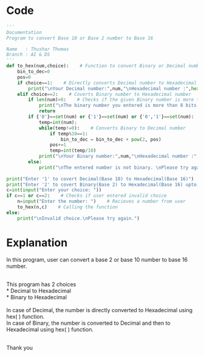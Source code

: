 # Code
```python
'''
Documentation
Program to convert Base 10 or Base 2 number to Base 16

Name   : Thushar Thomas
Branch : AI & DS
'''
def to_hex(num,choice):    # Function to convert Binary or Decimal number to Hexadecimal number
    bin_to_dec=0
    pos=0
    if choice==1:    # Directly converts Decimal number to Hexadecimal number
        print("\nYour Decimal number:",num,"\nHexadecimal number :",hex(int(num)))
    elif choice==2:    # Coverts Binary number to Hexadecimal number
        if len(num)>8:    # Checks if the given Binary number is more than 8 bits
            print("\nThe binary number you entered is more than 8 bits.\nPlease try again.")
            return
        if {'0'}==set(num) or {'1'}==set(num) or {'0','1'}==set(num):    # Checks if numbers other than '0' or '1' is in given number
            temp=int(num);
            while(temp!=0):    # Converts Binary to Decimal number
                if temp%10==1:
                    bin_to_dec = bin_to_dec + pow(2, pos)
                pos+=1
                temp=int(temp/10)
            print("\nYour Binary number:",num,"\nHexadecimal number :",hex(int(bin_to_dec)))
        else:
            print("\nThe entered number is not binary. \nPlease try again.")
            
print("Enter '1' to covert Decimal(Base 10) to Hexadecimal(Base 16)")
print("Enter '2' to covert Binary(Base 2) to Hexadecimal(Base 16) upto 8 bits")
c=int(input("Enter your choice: "))
if c==1 or c==2:    # Checks if user entered invalid choice
    n=input("Enter the number: ")    # Recieves a number from user
    to_hex(n,c)    # Calling the function   
else:
    print("\nInvalid choice.\nPlease try again.") 
```

# Explanation
In this program, user can convert a base 2 or base 10 number to base 16 number.
<p> <br/>This program has 2 choices
   <br/>* Decimal to Hexadecimal
   <br/>* Binary to Hexadecimal
  <br/><br/>In case of Decimal, the number is directly converted to Hexadecimal using hex( ) function.
 <br/>In case of Binary, the number is converted to Decimal and then to Hexadecimal using hex( ) function.</p>
<br/>Thank you

